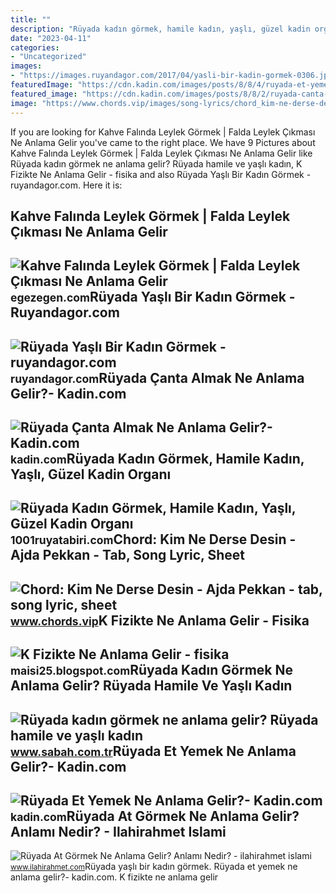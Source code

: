 ```yaml
---
title: ""
description: "Rüyada kadın görmek, hamile kadın, yaşlı, güzel kadin organı"
date: "2023-04-11"
categories:
- "Uncategorized"
images:
- "https://images.ruyandagor.com/2017/04/yasli-bir-kadin-gormek-0306.jpg"
featuredImage: "https://cdn.kadin.com/images/posts/8/8/4/ruyada-et-yemek-ne-anlama-gelir-1566409593.jpg"
featured_image: "https://cdn.kadin.com/images/posts/8/8/2/ruyada-canta-almak-ne-anlama-gelir-1566392100.jpg"
image: "https://www.chords.vip/images/song-lyrics/chord_kim-ne-derse-desin_ajda-pekkan.jpg"
---
```


If you are looking for Kahve Falında Leylek Görmek | Falda Leylek Çıkması Ne Anlama Gelir you've came to the right place. We have 9 Pictures about Kahve Falında Leylek Görmek | Falda Leylek Çıkması Ne Anlama Gelir like Rüyada kadın görmek ne anlama gelir? Rüyada hamile ve yaşlı kadın, K Fizikte Ne Anlama Gelir - fisika and also Rüyada Yaşlı Bir Kadın Görmek - ruyandagor.com. Here it is:

Kahve Falında Leylek Görmek | Falda Leylek Çıkması Ne Anlama Gelir
------------------------------------------------------------------

 ![Kahve Falında Leylek Görmek | Falda Leylek Çıkması Ne Anlama Gelir](https://images.ctfassets.net/5uzcfuod76zc/2atgSrggwNzSKWUASs5iqF/da1663ba0ef250c494f7629093fd5a24/falda-gormek-ne-anlama-gelir.jpg) <small>egezegen.com</small>Rüyada Yaşlı Bir Kadın Görmek - Ruyandagor.com
----------------------------------------------

 ![Rüyada Yaşlı Bir Kadın Görmek - ruyandagor.com](https://images.ruyandagor.com/2017/04/yasli-bir-kadin-gormek-0306.jpg) <small>ruyandagor.com</small>Rüyada Çanta Almak Ne Anlama Gelir?- Kadin.com
----------------------------------------------

 ![Rüyada Çanta Almak Ne Anlama Gelir?- Kadin.com](https://cdn.kadin.com/images/posts/8/8/2/ruyada-canta-almak-ne-anlama-gelir-1566392100.jpg) <small>kadin.com</small>Rüyada Kadın Görmek, Hamile Kadın, Yaşlı, Güzel Kadin Organı
------------------------------------------------------------

 ![Rüyada Kadın Görmek, Hamile Kadın, Yaşlı, Güzel Kadin Organı](https://1001ruyatabiri.com/wp-content/uploads/2018/06/Ruyada-Guzel-Kadin-Gormek-Ruyada-Dogum-Yapan-Kadin-Gormek-kadin-organi-gormek-1001ruyatabiri.jpg) <small>1001ruyatabiri.com</small>Chord: Kim Ne Derse Desin - Ajda Pekkan - Tab, Song Lyric, Sheet
----------------------------------------------------------------

 ![Chord: Kim Ne Derse Desin - Ajda Pekkan - tab, song lyric, sheet](https://www.chords.vip/images/song-lyrics/chord_kim-ne-derse-desin_ajda-pekkan.jpg) <small>www.chords.vip</small>K Fizikte Ne Anlama Gelir - Fisika
----------------------------------

 ![K Fizikte Ne Anlama Gelir - fisika](https://p.calameoassets.com/200421173922-7854bb4c194421435081d2b710b41004/p1.jpg) <small>maisi25.blogspot.com</small>Rüyada Kadın Görmek Ne Anlama Gelir? Rüyada Hamile Ve Yaşlı Kadın
-----------------------------------------------------------------

 ![Rüyada kadın görmek ne anlama gelir? Rüyada hamile ve yaşlı kadın](https://iasbh.tmgrup.com.tr/aaf899/650/344/0/88/724/468?u=https://isbh.tmgrup.com.tr/sbh/2021/09/03/ruyada-kadin-gormek-ne-anlama-gelir-ruyada-yasli-kadin-gormek-ne-demek-1630676520725.jpg) <small>www.sabah.com.tr</small>Rüyada Et Yemek Ne Anlama Gelir?- Kadin.com
-------------------------------------------

 ![Rüyada Et Yemek Ne Anlama Gelir?- Kadin.com](https://cdn.kadin.com/images/posts/8/8/4/ruyada-et-yemek-ne-anlama-gelir-1566409593.jpg) <small>kadin.com</small>Rüyada At Görmek Ne Anlama Gelir? Anlamı Nedir? - Ilahirahmet Islami
--------------------------------------------------------------------

 ![Rüyada At Görmek Ne Anlama Gelir? Anlamı Nedir? - ilahirahmet islami](https://www.ilahirahmet.com/wp-content/uploads/2015/11/Rüyada-At-Görmek-Ne-Anlama-Gelir.jpg) <small>www.ilahirahmet.com</small>Rüyada yaşlı bir kadın görmek. Rüyada et yemek ne anlama gelir?- kadin.com. K fizikte ne anlama gelir
